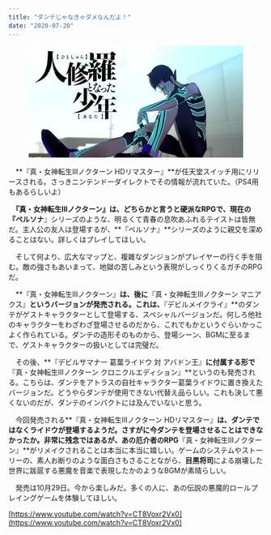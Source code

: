 ```yaml
---
title: "ダンテじゃなきゃダメなんだよ！"
date: "2020-07-20"
---
```


<figure>

![](assets/nda1e2704352c_0e981b81b0587c29544b73b1ec74d5a0.jpg)

</figure>

　**『真・女神転生IIIノクターン HDリマスター』**が任天堂スイッチ用にリリースされる。さっきニンテンドーダイレクトでその情報が流れていた。（PS4用もあるらしいよ）

　**『真・女神転生IIIノクターン』**は、どちらかと言うと硬派なRPGで、現在の**『ペルソナ**』シリーズのような、明るくて青春の息吹あふれるテイストは皆無だ。主人公の友人は登場するが、**『ペルソナ』**シリーズのように親交を深めることはない。詳しくはプレイしてほしい。

　そして何より、広大なマップと、複雑なダンジョンがプレイヤーの行く手を阻む。敵の強さもあいまって、地獄の苦しみという表現がしっくりくるガチのRPGだ。

　**『真・女神転生IIIノクターン』**は、後に**『真・女神転生IIIノクターン マニアクス』**というバージョンが発売される。これは、**『デビルメイクライ』**のダンテがゲストキャラクターとして登場する、スペシャルバージョンだ。何しろ他社のキャラクターをわざわざ登場させるのだから、これでもかというぐらいかっこよく作られている。ダンテの造形そのものから、登場シーン、BGMに至るまで、ゲストキャラクターの扱いとしては完璧だ。

　その後、**『デビルサマナー 葛葉ライドウ 対 アバドン王』**に付属する形で**『真・女神転生IIIノクターン クロニクルエディション』**というのも発売される。こちらは、ダンテをアトラスの自社キャラクター葛葉ライドウに置き換えたバージョンだ。どうやらダンテが使用できない代替え品らしい。これも決して悪くないのだが、ダンテのインパクトには及んでいないと思う。

　今回発売される**『真・女神転生IIIノクターン HDリマスター』**は、ダンテではなくライドウが登場するようだ。さすがに今ダンテを登場させることはできなかったか。非常に残念ではあるが、あの厄介者のRPG**『真・女神転生IIIノクターン』**がリメイクされることは本当に本当に嬉しい。ゲームのシステムやストーリーの、素人お断りのような面白さもさることながら、**目黒将司**による崩壊した世界に跋扈する悪魔を音楽で表現したかのようなBGMが素晴らしい。

　発売は10月29日。今から楽しみだ。多くの人に、あの伝説の悪魔的ロールプレイングゲームを体験してほしい。

[https://www.youtube.com/watch?v=CT8Voxr2Vx0](https://www.youtube.com/watch?v=CT8Voxr2Vx0)
